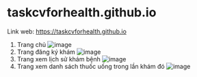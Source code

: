 # taskcvforhealth.github.io
Link web: https://taskcvforhealth.github.io
<br>
1. Trang chủ
![image](https://drive.google.com/uc?export=view&id=1yn-1UBoF5y2jAk1BSfNWbiht98Fx5o82)
2. Trang đăng ký khám
![image](https://drive.google.com/uc?export=view&id=1io_NjB2EtuFG9R1TQrF0KJBjewfHJxYo)
3. Trang xem lịch sử khám bệnh
![image](https://drive.google.com/uc?export=view&id=1ZGXDVsd-C8Jly3wvxq0dkV3Azv5Pn5aw)
4. Trang xem danh sách thuốc uống trong lần khám đó
![image](https://drive.google.com/uc?export=view&id=1LZoYirXuSH2ouKamm-zWYu42dM7ZCEMw)
